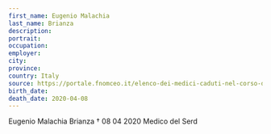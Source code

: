 ```yaml
---
first_name: Eugenio Malachia
last_name: Brianza
description: 
portrait: 
occupation: 
employer: 
city: 
province: 
country: Italy
source: https://portale.fnomceo.it/elenco-dei-medici-caduti-nel-corso-dellepidemia-di-covid-19/
birth_date: 
death_date: 2020-04-08
---
```


Eugenio Malachia Brianza † 08 04 2020
Medico del Serd